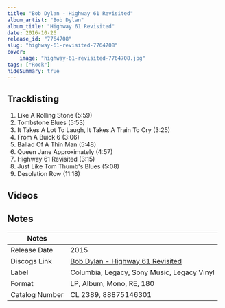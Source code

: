 ```yaml
---
title: "Bob Dylan - Highway 61 Revisited"
album_artist: "Bob Dylan"
album_title: "Highway 61 Revisited"
date: 2016-10-26
release_id: "7764708"
slug: "highway-61-revisited-7764708"
cover:
    image: "highway-61-revisited-7764708.jpg"
tags: ["Rock"]
hideSummary: true
---
```


## Tracklisting
1. Like A Rolling Stone (5:59)
2. Tombstone Blues (5:53)
3. It Takes A Lot To Laugh, It Takes A Train To Cry (3:25)
4. From A Buick 6 (3:06)
5. Ballad Of A Thin Man (5:48)
6. Queen Jane Approximately (4:57)
7. Highway 61 Revisited (3:15)
8. Just Like Tom Thumb's Blues (5:08)
9. Desolation Row (11:18)

## Videos


## Notes

| Notes          |             |
| ---------------| ----------- |
| Release Date   | 2015 |
| Discogs Link   | [Bob Dylan - Highway 61 Revisited](https://www.discogs.com/release/7764708) |
| Label          | Columbia, Legacy, Sony Music, Legacy Vinyl |
| Format         | LP, Album, Mono, RE, 180 |
| Catalog Number | CL 2389, 88875146301 |

